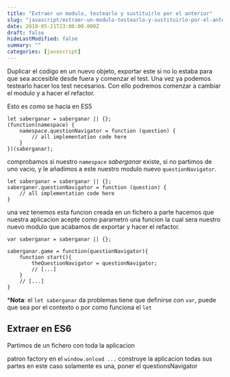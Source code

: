 ```yaml
---
title: "Extraer un modulo, testearlo y sustituirlo por el anterior"
slug: "javascript/extraer-un-modulo-testearlo-y-sustituirlo-por-el-anterior"
date: 2018-05-21T23:00:00.000Z
draft: false
hideLastModified: false
summary: ""
categories: [javascript]
---
```


  Duplicar el codigo en un nuevo objeto, exportar este si no lo estaba para 
  que sea accesible desde fuera y comenzar el test. Una vez ya podemos 
  testearlo hacer los test necesarios. Con ello podremos comenzar a cambiar el 
  modulo y a hacer el refactor. 
  
  Esto es como se hacía en ES5
  
````````````````````````````````````````````````````````````````````````````````
let saberganar = saberganar || {};
(function(namespace) {
    namespace.questionNavigator = function (question) {
        // all implementation code here
    }
})(saberganar);
````````````````````````````````````````````````````````````````````````````````

  comprobamos si nuestro `namespace` *saberganar* existe, si no partimos de 
  uno vacio, y le añadimos a este nuestro modulo nuevo `questionNavigator`.

````````````````````````````````````````````````````````````````````````````````
let saberganar = saberganar || {};
saberganer.questionNavigator = function (question) {
    // all implementation code here
}
````````````````````````````````````````````````````````````````````````````````

  una vez tenemos esta funcion creada en un fichero a parte hacemos que 
  nuestra aplicacion acepte como parametro una funcion la cual sera nuestro 
  nuevo modulo que acabamos de exportar y hacer el refactor.
  
````````````````````````````````````````````````````````````````````````````````
var saberganar = saberganar || {};

saberganar.game = function(questionNavigator){
    function start(){
        theQuestionNavigator = questionNavigator;
        // [...]
    }
    // [...]
}
````````````````````````````````````````````````````````````````````````````````
  
  \*__Nota__: el `let saberganar` da problemas tiene que definirse con `var`, 
  puede que sea por el contexto o por como funciona el `let`
  
    
## Extraer en ES6

Partimos de un fichero con toda la aplicacion

patron factory en el `window.onload ...` construye la aplicacion todas sus 
partes en este caso solamente es una, poner el questionsNavigator

